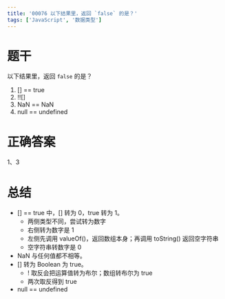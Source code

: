```yaml
---
title: '00076 以下结果里，返回 `false` 的是？'
tags: ['JavaScript', '数据类型']
---
```


# 题干

以下结果里，返回 `false` 的是？

1. [] == true
2. !![]
3. NaN == NaN
4. null == undefined

# 正确答案

1、3

# 总结

- [] == true 中，[] 转为 0，true 转为 1。
    - 两侧类型不同，尝试转为数字
    - 右侧转为数字是 1
    - 左侧先调用 valueOf()，返回数组本身；再调用 toString() 返回空字符串
    - 空字符串转数字是 0
- NaN 与任何值都不相等。
- [] 转为 Boolean 为 true。
    - ! 取反会把运算值转为布尔；数组转布尔为 true
    - 两次取反得到 true
- null == undefined

<script>
    console.log([] == true);
    console.log(!![]);
    console.log(NaN == NaN);
    console.log(null == undefined);
</script>